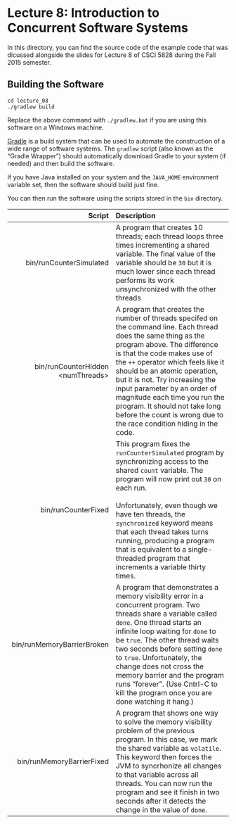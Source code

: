 # Lecture 8: Introduction to Concurrent Software Systems

In this directory, you can find the source code of the example code
that was dicussed alongside the slides for Lecture 8 of CSCI 5828
during the Fall 2015 semester.

## Building the Software

    cd lecture_08
    ./gradlew build

Replace the above command with `./gradlew.bat` if you are using
this software on a Windows machine.

[Gradle](http://gradle.org) is a build system that can be used to
automate the construction of a wide range of software systems. The
`gradlew` script (also known as the <q>Gradle Wrapper</q>) should
automatically download Gradle to your system (if needed) and then
build the software.

If you have Java installed on your system and the `JAVA_HOME`
environment variable set, then the software should build just fine.

You can then run the software using the scripts stored in the `bin`
directory.

|Script|Description|
|-----:|:----------|
|bin/runCounterSimulated|A program that creates 10 threads; each thread loops three times incrementing a shared variable. The final value of the variable should be `30` but it is much lower since each thread performs its work unsynchronized with the other threads|
|bin/runCounterHidden &lt;numThreads&gt;|A program that creates the number of threads specifed on the command line. Each thread does the same thing as the program above. The difference is that the code makes use of the `++` operator which feels like it should be an atomic operation, but it is not. Try increasing the input parameter by an order of magnitude each time you run the program. It should not take long before the count is wrong due to the race condition hiding in the code.|
|bin/runCounterFixed|This program fixes the `runCounterSimulated` program by synchronizing access to the shared `count` variable. The program will now print out `30` on each run.<br><br>Unfortunately, even though we have ten threads, the `synchronized` keyword means that each thread takes turns running, producing a program that is equivalent to a single-threaded program that increments a variable thirty times.|
|bin/runMemoryBarrierBroken|A program that demonstrates a memory visibility error in a concurrent program. Two threads share a variable called `done`. One thread starts an infinite loop waiting for `done` to be `true`. The other thread waits two seconds before setting `done` to `true`. Unfortunately, the change does not cross the memory barrier and the program runs <q>forever</q>. (Use Cntrl-C to kill the program once you are done watching it hang.)|
|bin/runMemoryBarrierFixed|A program that shows one way to solve the memory visibility problem of the previous program. In this case, we mark the shared variable as `volatile`. This keyword then forces the JVM to syncrhonize all changes to that variable across all threads. You can now run the program and see it finish in two seconds after it detects the change in the value of `done`.|
